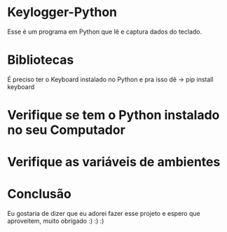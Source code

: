 # Keylogger-Python

Esse é um programa em Python que lê e captura dados do teclado.

# Bibliotecas

É preciso ter o Keyboard instalado no Python e pra isso dê -> pip install keyboard

# Verifique se tem o Python instalado no seu Computador

# Verifique as variáveis de ambientes

# Conclusão

Eu gostaria de dizer que eu adorei fazer esse projeto e espero que aproveitem, muito obrigado :) :) :)
